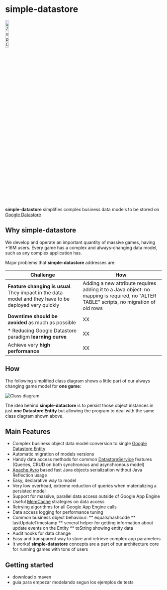 simple-datastore
================

<img width="15%" src="https://raw.githubusercontent.com/ZupCat/simple-datastore/master/doc/zupcat.png" alt="ZupCat Logo" title="ZupCat" align="center" />

**simple-datastore** simplifies complex business data models to be stored on [Google Datastore]


## Why **simple-datastore**

We develop and operate an important quantity of massive games, having +16M users. 
Every game has a complex and always-changing data model, such as any complex application has.

Major problems that **simple-datastore** addresses are:



| **Challenge**                                 | **How**                                       |
|-----------------------------------------------|-----------------------------------------------|
| **Feature changing is usual**. They impact in the data model and they have to be deployed very quickly | Adding a new attribute requires adding it to a Java object: no mapping is required, no "ALTER TABLE" scripts, no migration of old rows |
| **Downtime should be avoided** as much as possible | XX |
| * Reducing Google Datastore paradigm **learning curve** | XX |
| Achieve very **high performance** | XX |


## How

The following simplified class diagram shows a little part of our always changing game model for **one game**:


<img src="https://raw.githubusercontent.com/ZupCat/simple-datastore/master/doc/model.png" alt="Class diagram" title="Class diagram" align="center" />


The idea behind **simple-datastore** is to persist those object instances in just **one Datastore Entity** but allowing the program to deal with the same class diagram shown above.


## Main Features

* Complex business object data model conversion to single [Google Datastore Entity]
* Automatic migration of models versions 
* Handy data access methods for common [DatastoreService] features (Queries, CRUD on both synchronous and asynchronous model)
* [Apache Avro] based fast Java objects serialization without Java Reflection usage
* Easy, declarative way to model
* Very low overhead, extreme reduction of queries when materializing a persisted model 
* Support for massive, parallel data access outside of Google App Engine
* Useful [MemCache] strategies on data access
* Retrying algorithms for all Google App Engine calls
* Data access logging for performance tuning
* Common business object behaviour:
** equals/hashcode
** lastUpdateTimestamp
** several helper for getting information about update events on the Entity
** toString showing entity data
* Audit hooks for data change
* Easy and transparent way to store and retrieve complex app parameters
* It works! **simple-datastore** concepts are a part of our architecture core for running games with tons of users 


## Getting started
* download x maven
* guia para empezar modelando segun los ejemplos de tests


[Google Datastore]:https://developers.google.com/appengine/docs/java/datastore/
[Google Datastore Entity]:https://developers.google.com/appengine/docs/java/datastore/entities
[DatastoreService]:https://developers.google.com/appengine/docs/java/javadoc/com/google/appengine/api/datastore/DatastoreService
[MemCache]:https://developers.google.com/appengine/docs/java/memcache/
[Apache Avro]:http://avro.apache.org/

